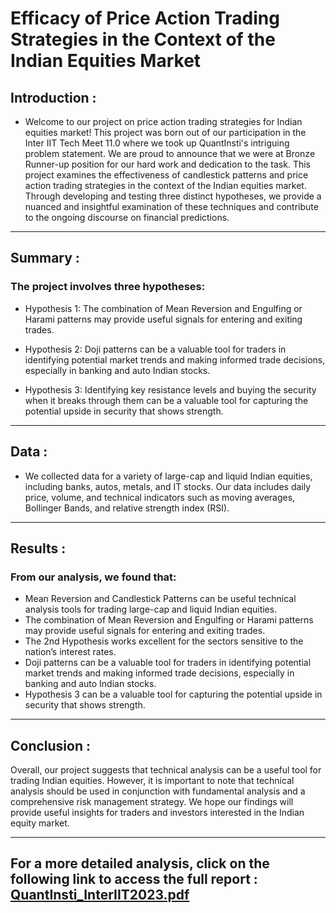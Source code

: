 # Efficacy of Price Action Trading Strategies in the Context of the Indian Equities Market
## **Introduction** :
* Welcome to our project on price action trading strategies for Indian equities market! This project was born out of our participation in the Inter IIT Tech Meet 11.0 where we took up QuantInsti's intriguing problem statement. We are proud to announce that we were at Bronze Runner-up position for our hard work and dedication to the task. This project examines the effectiveness of candlestick patterns and price action trading strategies in the context of the Indian equities market. Through developing and testing three distinct hypotheses, we provide a nuanced and insightful examination of these techniques and contribute to the ongoing discourse on financial predictions.
___
## **Summary** :
### The project involves three hypotheses:

* Hypothesis 1: The combination of Mean Reversion and Engulfing or Harami patterns may provide useful signals for entering and exiting trades.

* Hypothesis 2: Doji patterns can be a valuable tool for traders in identifying potential market trends and making informed trade decisions, especially in banking and auto Indian stocks.

* Hypothesis 3: Identifying key resistance levels and buying the security when it breaks through them can be a valuable tool for capturing the potential upside in security that shows strength.
___
## **Data** :
* We collected data for a variety of large-cap and liquid Indian equities, including banks, autos, metals, and IT stocks. Our data includes daily price, volume, and technical indicators such as moving averages, Bollinger Bands, and relative strength index (RSI).
___
## **Results** :

### From our analysis, we found that:

* Mean Reversion and Candlestick Patterns can be useful technical analysis tools for trading large-cap and liquid Indian equities.
* The combination of Mean Reversion and Engulfing or Harami patterns may provide useful signals for entering and exiting trades.
* The 2nd Hypothesis works excellent for the sectors sensitive to the nation’s interest rates.
* Doji patterns can be a valuable tool for traders in identifying potential market trends and making informed trade decisions, especially in banking and auto Indian stocks.
* Hypothesis 3 can be a valuable tool for capturing the potential upside in security that shows strength.
___
## **Conclusion** :

Overall, our project suggests that technical analysis can be a useful tool for trading Indian equities. However, it is important to note that technical analysis should be used in conjunction with fundamental analysis and a comprehensive risk management strategy. We hope our findings will provide useful insights for traders and investors interested in the Indian equity market.
___
## For a more detailed analysis, click on the following link to access the full report : [QuantInsti_InterIIT2023.pdf](https://github.com/anurag203/QuantInsti_InterIIT2023/files/11185283/QuantInsti_InterIIT2023.pdf)
